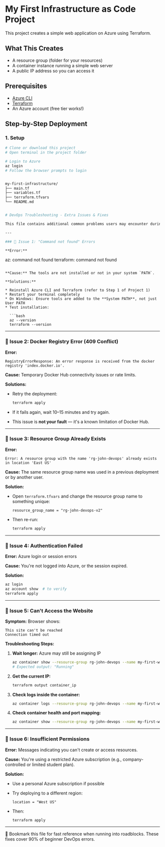 # My First Infrastructure as Code Project

This project creates a simple web application on Azure using Terraform.

## What This Creates
- A resource group (folder for your resources)
- A container instance running a simple web server
- A public IP address so you can access it

## Prerequisites
- [Azure CLI](https://docs.microsoft.com/en-us/cli/azure/install-azure-cli)
- [Terraform](https://learn.hashicorp.com/tutorials/terraform/install-cli)
- An Azure account (free tier works!)

## Step-by-Step Deployment

### 1. Setup
```bash
# Clone or download this project
# Open terminal in the project folder

# Login to Azure
az login
# Follow the browser prompts to login


my-first-infrastructure/
├── main.tf
├── variables.tf
├── terraform.tfvars
└── README.md


# DevOps Troubleshooting - Extra Issues & Fixes

This file contains additional common problems users may encounter during the DevOps projects and how to solve them.

---

### 🚨 Issue 1: "Command not found" Errors

**Error:**

```
az: command not found
terraform: command not found
```

**Cause:** The tools are not installed or not in your system `PATH`.

**Solutions:**

* Reinstall Azure CLI and Terraform (refer to Step 1 of Project 1)
* Restart your terminal completely
* On Windows: Ensure tools are added to the **System PATH**, not just User PATH
* Test installation:

  ```bash
  az --version
  terraform --version
  ```

---

### 🚨 Issue 2: Docker Registry Error (409 Conflict)

**Error:**

```
RegistryErrorResponse: An error response is received from the docker registry 'index.docker.io'.
```

**Cause:** Temporary Docker Hub connectivity issues or rate limits.

**Solutions:**

* Retry the deployment:

  ```bash
  terraform apply
  ```
* If it fails again, wait 10–15 minutes and try again.
* This issue is **not your fault** — it's a known limitation of Docker Hub.

---

### 🚨 Issue 3: Resource Group Already Exists

**Error:**

```
Error: A resource group with the name 'rg-john-devops' already exists in location 'East US'
```

**Cause:** The same resource group name was used in a previous deployment or by another user.

**Solution:**

* Open `terraform.tfvars` and change the resource group name to something unique:

  ```hcl
  resource_group_name = "rg-john-devops-v2"
  ```
* Then re-run:

  ```bash
  terraform apply
  ```

---

### 🚨 Issue 4: Authentication Failed

**Error:** Azure login or session errors

**Cause:** You're not logged into Azure, or the session expired.

**Solution:**

```bash
az login
az account show  # to verify
terraform apply
```

---

### 🚨 Issue 5: Can't Access the Website

**Symptom:** Browser shows:

```
This site can't be reached
Connection timed out
```

**Troubleshooting Steps:**

1. **Wait longer:** Azure may still be assigning IP

   ```bash
   az container show --resource-group rg-john-devops --name my-first-webapp --query "instanceView.state"
   # Expected output: "Running"
   ```
2. **Get the current IP:**

   ```bash
   terraform output container_ip
   ```
3. **Check logs inside the container:**

   ```bash
   az container logs --resource-group rg-john-devops --name my-first-webapp
   ```
4. **Check container health and port mapping:**

   ```bash
   az container show --resource-group rg-john-devops --name my-first-webapp --query "{State:instanceView.state,IP:ipAddress.ip,Ports:ipAddress.ports}"
   ```

---

### 🚨 Issue 6: Insufficient Permissions

**Error:** Messages indicating you can't create or access resources.

**Cause:** You're using a restricted Azure subscription (e.g., company-controlled or limited student plan).

**Solution:**

* Use a personal Azure subscription if possible
* Try deploying to a different region:

  ```hcl
  location = "West US"
  ```
* Then:

  ```bash
  terraform apply
  ```

---

🧰 Bookmark this file for fast reference when running into roadblocks. These fixes cover 90% of beginner DevOps errors.
